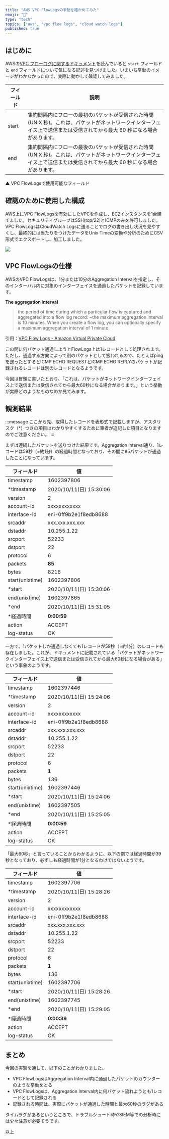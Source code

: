 ```yaml
---
title: "AWS VPC FlowLogsの挙動を確かめてみた"
emoji: "🧪"
type: "tech"
topics: ["aws", "vpc floe logs", "cloud watch logs"]
published: true
---
```


## はじめに

AWSの[VPC フローログに関するドキュメント](https://docs.aws.amazon.com/ja_jp/vpc/latest/userguide/flow-logs.html)を読んでいると `start` フィールドと `end` フィールドについて気になる記述を見つけました。いまいち挙動のイメージがわかなかったので、実際に動かして確認してみました。

フィールド | 説明
-- | --
start | 集約間隔内にフローの最初のパケットが受信された時間   (UNIX 秒)。これは、パケットがネットワークインターフェイス上で送信または受信されてから最大 60 秒になる場合があります。
end | 集約間隔内にフローの最後のパケットが受信された時間   (UNIX 秒)。これは、パケットがネットワークインターフェイス上で送信または受信されてから最大 60 秒になる場合があります。

▲ VPC FlowLogsで使用可能なフィールド

## 確認のために使用した構成

AWS上にVPC FlowLogsを有効にしたVPCを作成し、EC2インスタンスを1台建てました。セキュリティグループはSSH(tcp/22)とICMPのみを許可しました。VPC FlowLogsはCloudWatch Logsに送ることでログの書き出し状況を見やすくし、最終的には当たりをつけたデータをUnix Timeの変換や分析のためにCSV形式でエクスポートし、加工しました。

![](https://storage.googleapis.com/zenn-user-upload/w4aalll92iqnh3yjauadcod6jxy4)

## VPC FlowLogsの仕様

AWSのVPC FlowLogsは、1分または10分のAggregation Intervalを指定し、そのインターバル内に対象のインターフェイスを通過したパケットを記録しています。

**The aggregation interval**

> the period of time during which a particular flow is captured and aggregated into a flow log record. ~the maximum aggregation interval is 10 minutes. When you create a flow log, you can optionally specify a maximum aggregation interval of 1 minute.

引用：[VPC Flow Logs \- Amazon Virtual Private Cloud](https://docs.aws.amazon.com/vpc/latest/userguide/flow-logs.html)

この間に何パケット通過しようとFlowLogs上は1レコードとして処理されます。ただし、通過する方向によって別のパケットとして扱われるので、たとえばpingを送ったとするとICMP ECHO REQUESTとICMP ECHO REPLYのパケットが記録されるレコードは別のレコードとなるようです。

今回は冒頭に書いたとおり、「これは、パケットがネットワークインターフェイス上で送信または受信されてから最大60秒になる場合があります。」という挙動が実際どのようなものなのか見てみます。

## 観測結果

:::message
ここから先、取得したレコードを表形式で記載しますが、アスタリスク（*）つきの項目はわかりやすくするために筆者が追記した項目となりますのでご注意ください。
:::

まずは連続したパケットを送りつけた結果です。Aggregation interval通り、1レコードは59秒（=約1分）の経過時間となっており、その間に85パケットが通過したことになっています。

フィールド | 値
-- | --
timestamp | 1602397806
*timestamp | 2020/10/11(日)   15:30:06
version | 2
account-id | xxxxxxxxxxxx
interface-id | eni-0ff9b2e1f8edb8688
srcaddr | xxx.xxx.xxx.xxx
dstaddr | 10.255.1.22
srcport | 52233
dstport | 22
protocol | 6
packets | **85**
bytes | 8216
start(unixtime) | 1602397806
*start | 2020/10/11(日)   15:30:06
end(unixtime) | 1602397865
*end | 2020/10/11(日)   15:31:05
*経過時間 | **0:00:59**
action | ACCEPT
log-status | OK

一方で、1パケットしか通過しなくても1レコードが59秒（=約1分）のレコードも存在しました。これが、ドキュメントに記載されている「パケットがネットワークインターフェイス上で送信または受信されてから最大60秒になる場合がある」という事象のようです。

フィールド | 値
-- | --
timestamp | 1602397446
*timestamp | 2020/10/11(日)   15:24:06
version | 2
account-id | xxxxxxxxxxxx
interface-id | eni-0ff9b2e1f8edb8688
srcaddr | xxx.xxx.xxx.xxx
dstaddr | 10.255.1.22
srcport | 52233
dstport | 22
protocol | 6
packets | **1**
bytes | 136
start(unixtime) | 1602397446
*start | 2020/10/11(日)   15:24:06
end(unixtime) | 1602397505
*end | 2020/10/11(日)   15:25:05
*経過時間 | **0:00:59**
action | ACCEPT
log-status | OK

「最大60秒」と言っていることからわかるように、以下の例では経過時間が39秒となっており、必ずしも経過時間が1分となるわけではないようです。

フィールド | 値
-- | --
timestamp | 1602397706
*timestamp | 2020/10/11(日)   15:28:26
version | 2
account-id | xxxxxxxxxxxx
interface-id | eni-0ff9b2e1f8edb8688
srcaddr | xxx.xxx.xxx.xxx
dstaddr | 10.255.1.22
srcport | 52233
dstport | 22
protocol | 6
packets | **1**
bytes | 136
start(unixtime) | 1602397706
*start | 2020/10/11(日)   15:28:26
end(unixtime) | 1602397745
*end | 2020/10/11(日)   15:29:05
*経過時間 | **0:00:39**
action | ACCEPT
log-status | OK

## まとめ

今回の実験を通して、以下のことがわかりました。

- VPC FlowLogsはAggregation Interval内に通過したパケットのカウンターのような挙動をとる
- VPC FlowLogsは、Aggregation Interval内に何パケット流れようとも1レコードとして記録される
- 記録される時間は、実際にパケットが通過した時間と最大60秒のラグがある

タイムラグがあるというところで、トラブルシュート時やSIEM等での分析時には少々注意が必要そうです。

以上

